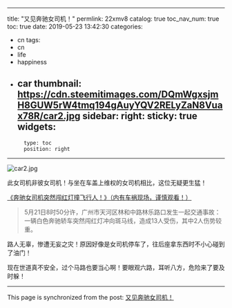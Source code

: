 
---
title: "又见奔驰女司机！"
permlink: 22xmv8
catalog: true
toc_nav_num: true
toc: true
date: 2019-05-23 13:42:30
categories:
- cn
tags:
- cn
- life
- happiness
- car
thumbnail: https://cdn.steemitimages.com/DQmWgxsjmH8GUW5rW4tmq194gAuyYQV2RELyZaN8Vuax78R/car2.jpg
sidebar:
    right:
        sticky: true
widgets:
    -
        type: toc
        position: right
---


![car2.jpg](https://cdn.steemitimages.com/DQmWgxsjmH8GUW5rW4tmq194gAuyYQV2RELyZaN8Vuax78R/car2.jpg)


此女司机非彼女司机！与坐在车盖上维权的女司机相比，这位无疑更生猛！

 [《奔驰女司机突然闯红灯撞飞行人！》（内有车祸现场，谨慎观看！）](https://baijiahao.baidu.com/s?id=1634244994325628979&wfr=spider&for=pc )

>5月21日8时50分许，广州市天河区林和中路林乐路口发生一起交通事故：一辆白色奔驰轿车突然闯红灯冲向斑马线，造成13人受伤，其中2人伤势较重。

路人无辜，惨遭无妄之灾！原因好像是女司机停车了，往后座拿东西时不小心碰到了油门！

现在世道真不安全，过个马路也要当心啊！要眼观六路，耳听八方，危险来了要及时躲！

- - -

This page is synchronized from the post: [又见奔驰女司机！](https://steemit.com/@lemooljiang/22xmv8)
